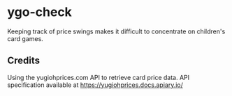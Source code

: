 # ygo-check
Keeping track of price swings makes it difficult to concentrate on children's card games.

## Credits
Using the yugiohprices.com API to retrieve card price data.
API specification available at https://yugiohprices.docs.apiary.io/
